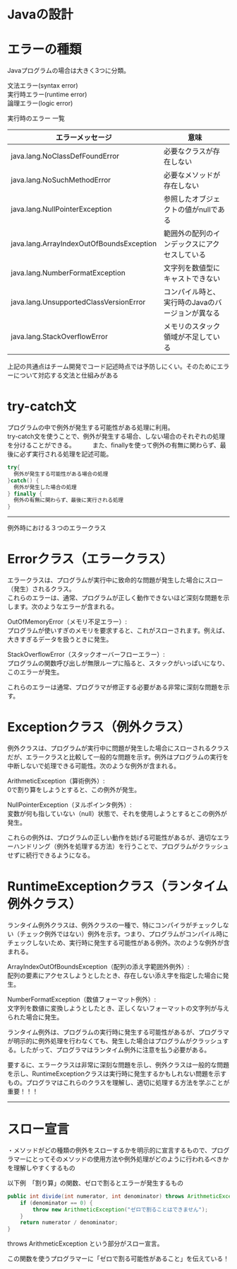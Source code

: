 # Javaの設計

# エラーの種類
Javaプログラムの場合は大きく3つに分類。

文法エラー(syntax error)    
実行時エラー(runtime error)   
論理エラー(logic error)   

実行時のエラー 一覧

エラーメッセージ|意味|
--- | --- |
java.lang.NoClassDefFoundError |	必要なクラスが存在しない
java.lang.NoSuchMethodError |	必要なメソッドが存在しない
java.lang.NullPointerException |	参照したオブジェクトの値がnullである
java.lang.ArrayIndexOutOfBoundsException | 範囲外の配列のインデックスにアクセスしている
java.lang.NumberFormatException | 文字列を数値型にキャストできない
java.lang.UnsupportedClassVersionError | コンパイル時と、実行時のJavaのバージョンが異なる
java.lang.StackOverflowError| メモリのスタック領域が不足している

上記の共通点はチーム開発でコード記述時点では予防しにくい。そのためにエラーについて対応する文法と仕組みがある

# try-catch文
プログラムの中で例外が発生する可能性がある処理に利用。   
try-catch文を使うことで、例外が発生する場合、しない場合のそれぞれの処理を分けることができる。　　　
また、finallyを使って例外の有無に関わらず、最後に必ず実行される処理を記述可能。

```java
try{
  例外が発生する可能性がある場合の処理
}catch() {
  例外が発生した場合の処理
} finally {
  例外の有無に関わらず、最後に実行される処理
}

```
---

例外時における３つのエラークラス
# Errorクラス（エラークラス）
エラークラスは、プログラムが実行中に致命的な問題が発生した場合にスロー（発生）されるクラス。   
これらのエラーは、通常、プログラムが正しく動作できないほど深刻な問題を示します。次のようなエラーが含まれる。

OutOfMemoryError（メモリ不足エラー）:   
プログラムが使いすぎのメモリを要求すると、これがスローされます。例えば、大きすぎるデータを扱うときに発生。

StackOverflowError（スタックオーバーフローエラー）:   
プログラムの関数呼び出しが無限ループに陥ると、スタックがいっぱいになり、このエラーが発生。

これらのエラーは通常、プログラマが修正する必要がある非常に深刻な問題を示す。

# Exceptionクラス（例外クラス）
例外クラスは、プログラムが実行中に問題が発生した場合にスローされるクラスだが、エラークラスと比較して一般的な問題を示す。例外はプログラムの実行を中断しないで処理できる可能性。次のような例外が含まれる。

ArithmeticException（算術例外）:   
0で割り算をしようとすると、この例外が発生。

NullPointerException（ヌルポインタ例外）:   
変数が何も指していない（null）状態で、それを使用しようとするとこの例外が発生。

これらの例外は、プログラムの正しい動作を妨げる可能性があるが、適切なエラーハンドリング（例外を処理する方法）を行うことで、プログラムがクラッシュせずに続行できるようになる。

# RuntimeExceptionクラス（ランタイム例外クラス）　　　
ランタイム例外クラスは、例外クラスの一種で、特にコンパイラがチェックしない（チェック例外ではない）例外を示す。つまり、プログラムがコンパイル時にチェックしないため、実行時に発生する可能性がある例外。次のような例外が含まれる。

ArrayIndexOutOfBoundsException（配列の添え字範囲外例外）:      
配列の要素にアクセスしようとしたとき、存在しない添え字を指定した場合に発生。

NumberFormatException（数値フォーマット例外）:      
文字列を数値に変換しようとしたとき、正しくないフォーマットの文字列が与えられた場合に発生。

ランタイム例外は、プログラムの実行時に発生する可能性があるが、プログラマが明示的に例外処理を行わなくても、発生した場合はプログラムがクラッシュする。したがって、プログラマはランタイム例外に注意を払う必要がある。

要するに、エラークラスは非常に深刻な問題を示し、例外クラスは一般的な問題を示し、RuntimeExceptionクラスは実行時に発生するかもしれない問題を示すもの。プログラマはこれらのクラスを理解し、適切に処理する方法を学ぶことが重要！！！

---

# スロー宣言

・メソッドがどの種類の例外をスローするかを明示的に宣言するもので、プログラマーにとってそのメソッドの使用方法や例外処理がどのように行われるべきかを理解しやすくするもの

以下例　「割り算」の関数、ゼロで割るとエラーが発生するもの
```java
public int divide(int numerator, int denominator) throws ArithmeticException {
    if (denominator == 0) {
        throw new ArithmeticException("ゼロで割ることはできません");
    }
    return numerator / denominator;
}
```
throws ArithmeticException という部分がスロー宣言。

この関数を使うプログラマーに「ゼロで割る可能性があること」を伝えている！



